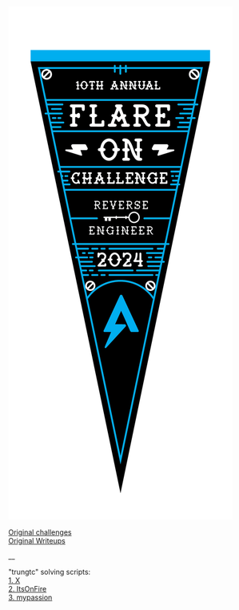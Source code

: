 <p align="center">
  
![flareon9](./flareon10_prize.png)

</p>

[Original challenges](https://flare-on.com/files/Flare-On10_Challenges.7z) \
[Original Writeups](https://www.mandiant.com/resources/blog/flareon10-challenge-solutions)

__

"trungtc" solving scripts: \
[1. X](./1) \
[2. ItsOnFire](./2) \
[3. mypassion](./3) 

